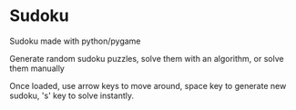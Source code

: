 # Sudoku
Sudoku made with python/pygame

Generate random sudoku puzzles, solve them with an algorithm, or solve them manually

Once loaded,
use arrow keys to move around, space key to generate new sudoku, 's' key to solve instantly.
